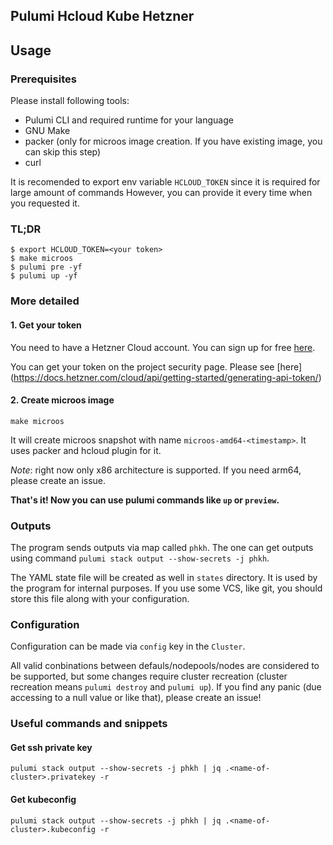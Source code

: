 ## Pulumi Hcloud Kube Hetzner

## Usage
### Prerequisites
Please install following tools:
- Pulumi CLI and required runtime for your language
- GNU Make
- packer (only for microos image creation. If you have existing image, you can skip this step)
- curl

It is recomended to export env variable `HCLOUD_TOKEN` since it is required for large amount of commands
However, you can provide it every time when you requested it.

### TL;DR
```
$ export HCLOUD_TOKEN=<your token>
$ make microos
$ pulumi pre -yf
$ pulumi up -yf
```

### More detailed
#### 1. Get your token
You need to have a Hetzner Cloud account. You can sign up for free [here](https://hetzner.com/cloud/).

You can get your token on the project security page. Please see [here] (https://docs.hetzner.com/cloud/api/getting-started/generating-api-token/)

#### 2. Create microos image
```
make microos
```
It will create microos snapshot with name `microos-amd64-<timestamp>`. It uses packer and hcloud plugin for it.

*Note*: right now only x86 architecture is supported. If you need arm64, please create an issue.

**That's it! Now you can use pulumi commands like `up` or `preview`.**

### Outputs
The program sends outputs via map called `phkh`. The one can get outputs using command `pulumi stack output --show-secrets -j phkh`.

The YAML state file will be created as well in `states` directory. It is used by the program for internal purposes. If you use some VCS, like git, you should store this file along with your configuration.

### Configuration
Configuration can be made via `config` key in the `Cluster`.

All valid conbinations between defauls/nodepools/nodes are considered to be supported, but some changes require cluster recreation (cluster recreation means `pulumi destroy` and `pulumi up`).
If you find any panic (due accessing to a null value or like that), please create an issue!

### Useful commands and snippets
#### Get ssh private key
```
pulumi stack output --show-secrets -j phkh | jq .<name-of-cluster>.privatekey -r
```
#### Get kubeconfig
```
pulumi stack output --show-secrets -j phkh | jq .<name-of-cluster>.kubeconfig -r
```
